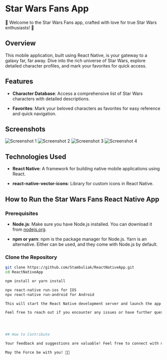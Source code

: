 # Star Wars Fans App

🌌 Welcome to the Star Wars Fans app, crafted with love for true Star Wars enthusiasts! 🌠

## Overview

This mobile application, built using React Native, is your gateway to a galaxy far, far away. Dive into the rich universe of Star Wars, explore detailed character profiles, and mark your favorites for quick access.

## Features

- **Character Database**: Access a comprehensive list of Star Wars characters with detailed descriptions.
  
- **Favorites**: Mark your beloved characters as favorites for easy reference and quick navigation.

## Screenshots

![Screenshot 1](https://github.com/Stambuliak/ReactNativeApp/assets/125443048/1ca913f9-1157-4ad1-a94e-b78a2d87d2bc)
![Screenshot 2](https://github.com/Stambuliak/ReactNativeApp/assets/125443048/dc8eb695-787b-4a52-be5b-2cc333b746aa)
![Screenshot 3](https://github.com/Stambuliak/ReactNativeApp/assets/125443048/c9a6efed-290f-495e-be4b-fef1dc709248)
![Screenshot 4](https://github.com/Stambuliak/ReactNativeApp/assets/125443048/2dbb3ef3-17ae-4ffc-9613-d0a3abc46a62)

## Technologies Used

- **React Native**: A framework for building native mobile applications using React.

- **react-native-vector-icons**: Library for custom icons in React Native.
## How to Run the Star Wars Fans React Native App

### Prerequisites

- **Node.js**: Make sure you have Node.js installed. You can download it from [nodejs.org](https://nodejs.org/).

- **npm or yarn**: npm is the package manager for Node.js. Yarn is an alternative. Either can be used, and they come with Node.js by default.

### Clone the Repository

```bash
git clone https://github.com/Stambuliak/ReactNativeApp.git
cd ReactNativeApp

npm install or yarn install

npx react-native run-ios for IOS 
npx react-native run-android for Android

This will start the React Native development server and launch the app on either the iOS Simulator or an Android emulator(first of all install it in case u dono have it yet).

Feel free to reach out if you encounter any issues or have further questions. May your React Native development journey be smooth! 🚀📱




## How to Contribute

Your feedback and suggestions are valuable! Feel free to connect with me on [LinkedIn](https://www.linkedin.com/in/oleksandr-stambuliak-b86929281/) and share your ideas for improving the Star Wars Fans app.

May the Force be with you! 🚀🌌
